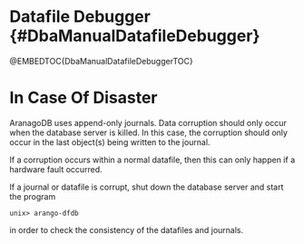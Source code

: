 Datafile Debugger {#DbaManualDatafileDebugger}
==============================================

@EMBEDTOC{DbaManualDatafileDebuggerTOC}

In Case Of Disaster
===================

AranagoDB uses append-only journals. Data corruption should only occur when the
database server is killed. In this case, the corruption should only occur in the
last object(s) being written to the journal.

If a corruption occurs within a normal datafile, then this can only happen if a
hardware fault occurred.

If a journal or datafile is corrupt, shut down the database server and start
the program

    unix> arango-dfdb

in order to check the consistency of the datafiles and journals.
